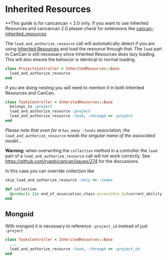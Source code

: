 # Inherited Resources

**This guide is for cancancan < 2.0 only.
If you want to use Inherited Resources and cancancan 2.0 please check for extensions like [cancan-inherited_resources](https://github.com/TylerRick/cancan-inherited_resources).

The `load_and_authorize_resource` call will automatically detect if you are using [Inherited Resources](http://github.com/josevalim/inherited_resources) and load the resource through that. The `load` part in CanCan is still necessary since Inherited Resources does lazy loading. This will also ensure the behavior is identical to normal loading.

```ruby
class ProjectsController < InheritedResources::Base
  load_and_authorize_resource
end
```

if you are doing nesting you will need to mention it in both Inherited Resources and CanCan.

```ruby
class TasksController < InheritedResources::Base
  belongs_to :project
  load_and_authorize_resource :project
  load_and_authorize_resource :task, :through => :project
end
```

<i>Please note that even for a `has_many :tasks` association, the `load_and_authorize_resource` needs the singular name of the associated model...</i>

**Warning**: when overwriting the `collection` method in a controller the `load` part of a `load_and_authorize_resource` call will not work correctly. See <https://github.com/ryanb/cancan/issues/274> for the discussions.

In this case you can override collection like

```ruby
skip_load_and_authorize_resource :only => :index

def collection
  @products ||= end_of_association_chain.accessible_by(current_ability).paginate(:page => params[:page], :per_page => 10)
end
```

## Mongoid
With mongoid it is necessary to reference `:project_id` instead of just `:project`

```ruby
class TasksController < InheritedResources::Base
  ...
  load_and_authorize_resource :task, :through => :project_id
end
```